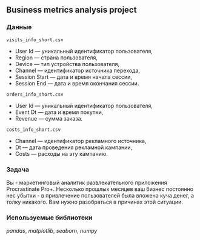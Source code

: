 ## Business metrics analysis project


### Данные

`visits_info_short.csv`
- User Id — уникальный идентификатор пользователя,
- Region — страна пользователя,
- Device — тип устройства пользователя,
- Channel — идентификатор источника перехода,
- Session Start — дата и время начала сессии,
- Session End — дата и время окончания сессии.

`orders_info_short.csv`
- User Id — уникальный идентификатор пользователя,
- Event Dt — дата и время покупки,
- Revenue — сумма заказа.

`costs_info_short.csv`
- Channel — идентификатор рекламного источника,
- Dt — дата проведения рекламной кампании,
- Costs — расходы на эту кампанию.

### Задача
Вы - маркетинговый аналитик развлекательного приложения Procrastinate Pro+. Несколько прошлых месяцев ваш бизнес постоянно нес убытки - в привлечение пользователей была вложена куча денег, а толку никакого. Вам нужно разобраться в причинах этой ситуации. 

### Используемые библиотеки
*pandas*, *matplotlib*, *seaborn*, *numpy*
